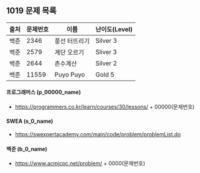 ## 1019 문제 목록




| 출처 | 문제번호 | 이름          | 난이도(Level) |
| ---- | -------- | ------------- | ------------- |
| 백준 | 2346     | 풍선 터뜨리기 | Silver 3      |
| 백준 | 2579     | 계단 오르기   | Sliver 3      |
| 백준 | 2644     | 촌수계산      | Silver 2      |
| 백준 | 11559    | Puyo Puyo     | Gold 5        |



#### 프로그래머스 (p_00000_name)

- https://programmers.co.kr/learn/courses/30/lessons/ + 00000(문제번호)

#### SWEA (s_0_name)

- https://swexpertacademy.com/main/code/problem/problemList.do

#### 백준 (b_0_name)

- https://www.acmicpc.net/problem/ + 0000(문제번호)

